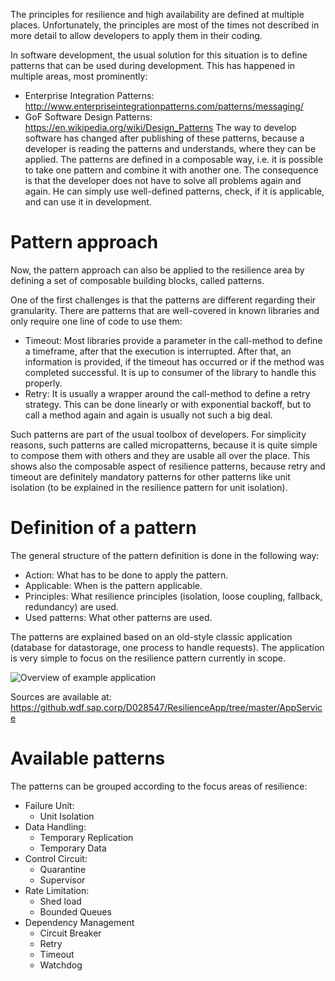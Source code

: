The principles for resilience and high availability are defined at multiple places. Unfortunately, the principles are most of the times not described in more detail to allow developers to apply them in their coding.

In software development, the usual solution for this situation is to define patterns that can be used during development. This has happened in multiple areas, most prominently:

- Enterprise Integration Patterns: http://www.enterpriseintegrationpatterns.com/patterns/messaging/
- GoF Software Design Patterns: https://en.wikipedia.org/wiki/Design_Patterns
The way to develop software has changed after publishing of these patterns, because a developer is reading the patterns and understands, where they can be applied. The patterns are defined in a composable way, i.e. it is possible to take one pattern and combine it with another one. The consequence is that the developer does not have to solve all problems again and again. He can simply use well-defined patterns, check, if it is applicable, and can use it in development.

# Pattern approach

Now, the pattern approach can also be applied to the resilience area by defining a set of composable building blocks, called patterns.

One of the first challenges is that the patterns are different regarding their granularity. There are patterns that are well-covered in known libraries and only require one line of code to use them:

- Timeout: Most libraries provide a parameter in the call-method to define a timeframe, after that the execution is interrupted. After that, an information is provided, if the timeout has occurred or if the method was completed successful. It is up to consumer of the library to handle this properly.
- Retry: It is usually a wrapper around the call-method to define a retry strategy. This can be done linearly or with exponential backoff, but to call a method again and again is usually not such a big deal.

Such patterns are part of the usual toolbox of developers. For simplicity reasons, such patterns are called micropatterns, because it is quite simple to compose them with others and they are usable all over the place. This shows also the composable aspect of resilience patterns, because retry and timeout are definitely mandatory patterns for other patterns like unit isolation (to be explained in the resilience pattern for unit isolation).

# Definition of a pattern

The general structure of the pattern definition is done in the following way:

- Action: What has to be done to apply the pattern.
- Applicable: When is the pattern applicable.
- Principles: What resilience principles (isolation, loose coupling, fallback, redundancy) are used.
- Used patterns: What other patterns are used.

The patterns are explained based on an old-style classic application (database for datastorage, one process to handle requests). The application is very simple to focus on the resilience pattern currently in scope.

![Overview of example application](https://github.wdf.sap.corp/cloud-native-dev/resilience/blob/master/Images/OverviewRefApp.png)

Sources are available at: https://github.wdf.sap.corp/D028547/ResilienceApp/tree/master/AppService

# Available patterns

The patterns can be grouped according to the focus areas of resilience:

- Failure Unit:
  - Unit Isolation
- Data Handling:
  - Temporary Replication
  - Temporary Data
- Control Circuit:
  - Quarantine
  - Supervisor
- Rate Limitation:
  - Shed load
  - Bounded Queues
- Dependency Management
  - Circuit Breaker
  - Retry 
  - Timeout 
  - Watchdog
